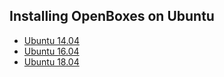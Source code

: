 ## Installing OpenBoxes on Ubuntu 

* [Ubuntu 14.04](ubuntu1404.md)
* [Ubuntu 16.04](ubuntu1604.md)
* [Ubuntu 18.04](ubuntu1804.md)

